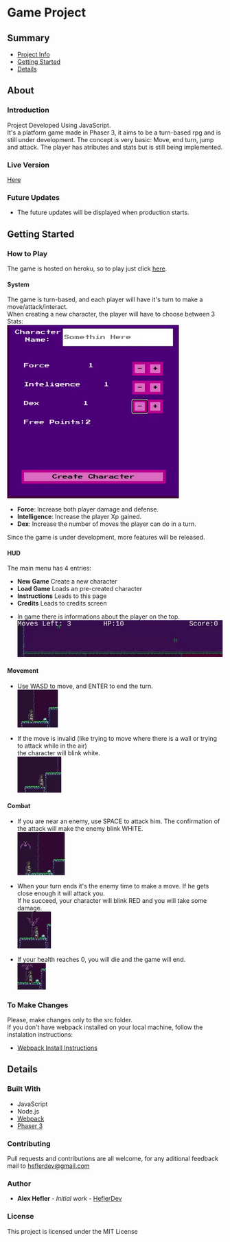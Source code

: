 # Game Project

## Summary

- [Project Info](##About)
- [Getting Started](##Getting-Started)
- [Details](##Details)

## About

### Introduction

Project Developed Using JavaScript. <br>
It's a platform game made in Phaser 3, it aims to be a turn-based rpg and is still under development.
The concept is very basic: Move, end turn, jump and attack. The player has atributes and stats but 
is still being implemented.

### Live Version

[Here](https://bats-and-caves.herokuapp.com/dist/)

### Future Updates

* The future updates will be displayed when production starts.

## Getting Started

### How to Play

The game is hosted on heroku, so to play just click [here](https://bats-and-caves.herokuapp.com/dist/).

#### System

The game is turn-based, and each player will have it's turn to make a move/attack/interact. <br>
When creating a new character, the player will have to choose between 3 Stats: <br>
![](gifs/menu.gif)

- **Force**: Increase both player damage and defense.
- **Intelligence**: Increase the player Xp gained.
- **Dex**: Increase the number of moves the player can do in a turn.

Since the game is under development, more features will be released.

#### HUD

The main menu has 4 entries:
* **New Game** Create a new character
* **Load Game** Loads an pre-created character
* **Instructions** Leads to this page
* **Credits** Leads to credits screen

- In game there is informations about the player on the top. <br>
![](gifs/bar.gif)

#### Movement

- Use WASD to move, and ENTER to end the turn. <br>
![](gifs/movement.gif)

- If the move is invalid (like trying to move where there is a wall or trying to attack while in the air) <br>
the character will blink white. <br>
![](gifs/invalid_move.gif)

#### Combat

- If you are near an enemy, use SPACE to attack him. The confirmation of the attack will make the enemy blink WHITE. <br>
![](gifs/attack.gif)

- When your turn ends it's the enemy time to make a move. If he gets close enough it will attack you. <br>
If he succeed, your character will blink RED and you will take some damage. <br>
![](gifs/take_damage.gif)<br>

- If your health reaches 0, you will die and the game will end. <br>
![](gifs/die.gif)

### To Make Changes

Please, make changes only to the src folder. <br>
If you don't have webpack installed on your local machine, follow the instalation
instructions:
* [Webpack Install Instructions](https://webpack.js.org/guides/getting-started/)

## Details

### Built With

* JavaScript
* Node.js
* [Webpack](https://webpack.js.org/)
* [Phaser 3](https://phaser.io/phaser3)

### Contributing

Pull requests and contributions are all welcome, for any aditional feedback mail to heflerdev@gmail.com

### Author

* **Alex Hefler** - *Initial work* - [HeflerDev](https://github.com/heflerdev)

### License

This project is licensed under the MIT License

